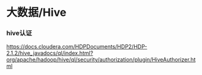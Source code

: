 # 大数据/Hive





### hive认证

https://docs.cloudera.com/HDPDocuments/HDP2/HDP-2.1.2/hive_javadocs/ql/index.html?org/apache/hadoop/hive/ql/security/authorization/plugin/HiveAuthorizer.html